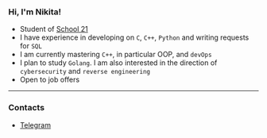 ### Hi, I'm Nikita!

- Student of [School 21](https://21-school.ru/)
- I have experience in developing on `C`, `C++`, `Python` and writing requests for `SQL`
- I am currently mastering `C++`, in particular OOP, and `devOps` 
- I plan to study `Golang`. I am also interested in the direction of `cybersecurity` and `reverse engineering`
- Open to job offers
---
### Contacts

* [Telegram](https://t.me/Ates_Kusu)
